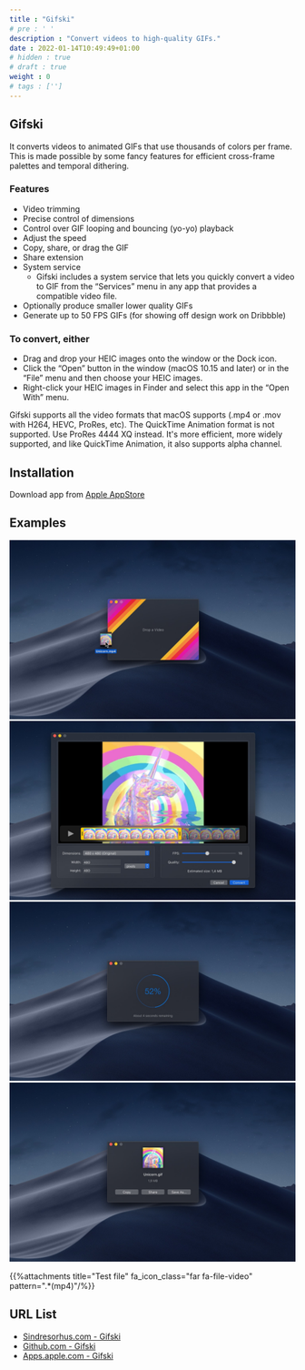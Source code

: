 ```yaml
---
title : "Gifski"
# pre : ' '
description : "Convert videos to high-quality GIFs."
date : 2022-01-14T10:49:49+01:00
# hidden : true
# draft : true
weight : 0
# tags : ['']
---
```


## Gifski

It converts videos to animated GIFs that use thousands of colors per frame. This is made possible by some fancy features for efficient cross-frame palettes and temporal dithering.

### Features

- Video trimming
- Precise control of dimensions
- Control over GIF looping and bouncing (yo-yo) playback
- Adjust the speed
- Copy, share, or drag the GIF
- Share extension
- System service
  - Gifski includes a system service that lets you quickly convert a video to GIF from the “Services” menu in any app that provides a compatible video file.
- Optionally produce smaller lower quality GIFs
- Generate up to 50 FPS GIFs (for showing off design work on Dribbble)

### To convert, either

- Drag and drop your HEIC images onto the window or the Dock icon.
- Click the “Open” button in the window (macOS 10.15 and later) or in the “File” menu and then choose your HEIC images.
- Right-click your HEIC images in Finder and select this app in the “Open With” menu.

Gifski supports all the video formats that macOS supports (.mp4 or .mov with H264, HEVC, ProRes, etc). The QuickTime Animation format is not supported. Use ProRes 4444 XQ instead. It's more efficient, more widely supported, and like QuickTime Animation, it also supports alpha channel.

## Installation

Download app from [Apple AppStore](https://apps.apple.com/us/app/gifski/id1351639930?l=en&mt=12)

## Examples

![example](images/example1.jpeg)
![example](images/example2.jpeg)
![example](images/example3.jpeg)
![example](images/example4.jpeg)

{{%attachments title="Test file" fa_icon_class="far fa-file-video" pattern=".*(mp4)"/%}}

## URL List

- [Sindresorhus.com - Gifski](https://sindresorhus.com/gifski)
- [Github.com - Gifski](https://github.com/sindresorhus/Gifski)
- [Apps.apple.com - Gifski](https://apps.apple.com/us/app/gifski/id1351639930?l=en&mt=12)
